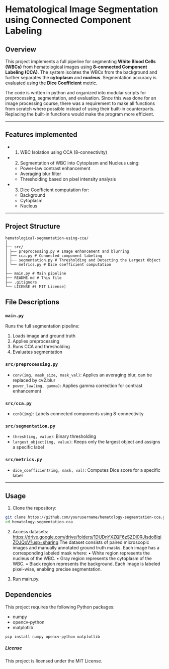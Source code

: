 # Hematological Image Segmentation using Connected Component Labeling

## Overview

This project implements a full pipeline for segmenting **White Blood Cells (WBCs)** from hematological images using **8-connected Component Labeling (CCA)**. The system isolates the WBCs from the background and further separates the **cytoplasm** and **nucleus**. Segmentation accuracy is evaluated using the **Dice Coefficient** metric.

The code is written in python and organized into modular scripts for preprocessing, segmentation, and evaluation. Since this was done for an image processing course, there was a requirement to make all functions from scratch where possible instead of using their built-in counterparts. Replacing the built-in functions would make the program more efficient. 

---

## Features implemented

- 1. WBC Isolation using CCA (8-connectivity)
- 2. Segmentation of WBC into Cytoplasm and Nucleus using:
  - Power-law contrast enhancement
  - Averaging blur filter
  - Thresholding based on pixel intensity analysis
- 3. Dice Coefficient computation for:
  - Background
  - Cytoplasm
  - Nucleus

---

## Project Structure
```plaintext
hematological-segmentation-using-cca/
│
├── src/
│ ├── preprocessing.py # Image enhancement and blurring
│ ├── cca.py # Connected component labeling
│ ├── segmentation.py # Thresholding and Detecting the Largest Object
│ └── metrics.py # Dice coefficient computation
│
├── main.py # Main pipeline 
├── README.md # This file
├── .gitignore
└── LICENSE #( MIT License)
```

## File Descriptions

### `main.py`
Runs the full segmentation pipeline:
1. Loads image and ground truth
2. Applies preprocessing
3. Runs CCA and thresholding
4. Evaluates segmentation

### `src/preprocessing.py`
- `conv(img, mask_size, mask_val)`: Applies an averaging blur, can be replaced by cv2.blur
- `power_law(img, gamma)`: Applies gamma correction for contrast enhancement

### `src/cca.py`
- `ccn8(img)`: Labels connected components using 8-connectivity

### `src/segmentation.py`
- `thresh(img, value)`: Binary thresholding
- `largest_object(img, value)`: Keeps only the largest object and assigns a specific label

### `src/metrics.py`
- `dice_coefficient(img, mask, val)`: Computes Dice score for a specific label

---

## Usage

1. Clone the repository:

```bash
git clone https://github.com/yourusername/hematology-segmentation-cca.git
cd hematology-segmentation-cca
```

2. Access datasets: https://drive.google.com/drive/folders/1DUDnYXZQF6zSZDl0RJIsdo8lqiZOJQoV?usp=sharing
The dataset consists of paired microscopic images and manually annotated ground truth masks. Each 
image has a corresponding labeled mask where: 
• White region represents the nucleus of the WBC. 
• Gray region represents the cytoplasm of the WBC. 
• Black region represents the background. 
Each image is labeled pixel-wise, enabling precise segmentation.

3. Run main.py.

## Dependencies

This project requires the following Python packages:
- numpy
- opencv-python
- matplotlib

```bash
pip install numpy opencv-python matplotlib
```

##### License
This project is licensed under the MIT License.




